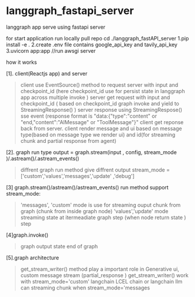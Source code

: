 # langgraph_fastapi_server
langgraph app  serve using fastapi server




for start application run locally
pull repo 
cd ./langgraph_fastAPI_server
1.pip install -e .
2.create .env file contains google_api_key and tavily_api_key
3.uvicorn app:app       //run  awsgi server

 

how it works 

 [1]. client(Reactjs app) and server    
 
>client use EventSource() method to request server with input and checkpoint_id (here checkpoint_id use for persist state in  langgraph app across multiple invoke )
>server get request with input and checkpoint_id ( based on checkpoint_id graph invoke and yield to StreamingResponse() )
>server response using StreamingRespose() sse event (response format is    "data:{"type":"content" or "end,"content":"AIMessage" or "ToolMessage"}"
>client get reponse back from server.
>client render message and ui based on message type(based on message type we render ui) and id(for streaming chunk and partial response from agent)

[2]. graph run type   output = graph.stream(input , config, stream_mode )/.astream()/.astream_events()   
>diffrent graph run method give diffrent output
>stream_mode =['custom','values','messages','update' ,'debug']


[3] graph.stream()/astream()/astream_events() run method support stream_mode:
>'messages', 'custom' mode is use for streaming ouput chunk from graph  (chunk from inside graph node)
>'values','update' mode streaming state at itermeadiate graph step (when node return state )  step  

[4]graph.invoke()
>graph output state end of graph


[5].graph architecture
>get_stream_writer() method play a important role in Generative ui, custom message stream (partial_response )
>get_stream_writer() work with stream_mode='custom'
>langchain LCEL chain or langchain llm can streaming chunk when stream_mode='messages
